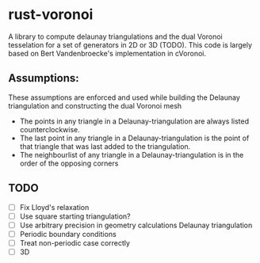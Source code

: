 # rust-voronoi
A library to compute delaunay triangulations and the dual Voronoi tesselation for a set of generators in 2D or 3D (TODO).
This code is largely based on Bert Vandenbroecke's implementation in cVoronoi.

## Assumptions:
These assumptions are enforced and used while building the Delaunay triangulation and constructing the dual Voronoi mesh
- The points in any triangle in a Delaunay-triangulation are always listed counterclockwise.
- The last point in any triangle in a Delaunay-triangulation is the point of that triangle that was last added to the triangulation. 
- The neighbourlist of any triangle in a Delaunay-triangulation is in the order of the opposing corners

## TODO
- [ ] Fix Lloyd's relaxation
- [ ] Use square starting triangulation?
- [ ] Use arbitrary precision in geometry calculations Delaunay triangulation
- [ ] Periodic boundary conditions
- [ ] Treat non-periodic case correctly
- [ ] 3D